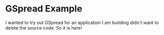 # GSpread Example
I wanted to try out GSpread for an application I am building didn't want to delete the source code. So it is here!
